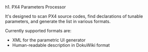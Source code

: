 h1. PX4 Parameters Processor

It's designed to scan PX4 source codes, find declarations of tunable parameters,
and generate the list in various formats.

Currently supported formats are:

* XML for the parametric UI generator
* Human-readable description in DokuWiki format
